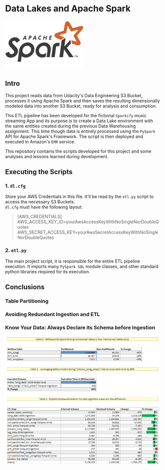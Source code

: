 # Data Lakes and Apache Spark  
  
![Apache Spark Logo](<apacheSparkLogo.png>)  

## Intro

This project reads data from Udacity's Data Engineering S3 Bucket, processes it using Apache Spark and then saves the resulting dimensionally modeled data into another S3 Bucket, ready for analysis and consumption.  

This ETL pipeline has been developed for the fictional `Sparkify` music streaming App and its purpose is to create a Data Lake environment with the same entities created during the previous Data Warehousing assignment. This time though data is entirely processed using the `PySpark` API for Apache Spark's Framework. The script is then deployed and executed in Amazon's `EMR` service.
  
This repository contains the scripts developed for this project and some analyses and lessons learned during development.  
  
##  Executing the Scripts
  
### 1. `dl.cfg`

Store your AWS Credentials in this file. 
It'll be read by the `etl.py` script to access the necessary S3 Buckets.  
`dl.cfg` must have the following layout:

>[AWS_CREDENTIALS]  
>AWS_ACCESS_KEY_ID=yourAwsAccessKeyWithNoSingleNorDoubleQuotes  
>AWS_SECRET_ACCESS_KEY=yourAwsSecretAccessKeyWithNoSingleNorDoubleQuotes  

### 2. `etl.py`  
  
The main project script, it is responsible for the entire ETL pipeline execution. It imports many `PySpark SQL` module classes, and other standard python libraries required for its execution.  
  
## Conclusions  
  
### Table Partitioning  

### Avoiding Redundant Ingestion and ETL  

### Know Your Data: Always Declare its Schema before Ingestion  



![Execution Comparisons](<etlScriptExecutionAnalysis.PNG>)